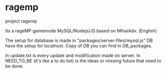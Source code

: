 # ragemp
project ragemp

Its a rageMP gamemode MySQL/Nodejs/JS based on MihaiAdv. (English)

The setup for database is made in "packages/server-files/mysql.js"
DB have the setup for localhost. Copy of DB you can find in DB_packages.

In update.txt is every update and modification made on server.
In NEED_TO_BE (it's like a to do list) is the ideas or missing future that need to be done.